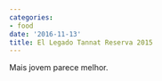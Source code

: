 ```yaml
---
categories:
- food
date: '2016-11-13'
title: El Legado Tannat Reserva 2015
---
```


Mais jovem parece melhor.